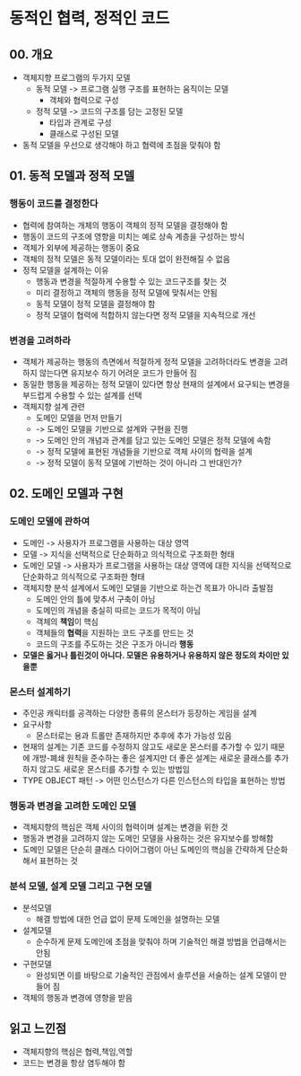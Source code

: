 # 동적인 협력, 정적인 코드
## 00. 개요
- 객체지향 프로그램의 두가지 모델
	- 동적 모델 -> 프로그램 실행 구조를 표현하는 움직이는 모델
		- 객체와 협력으로 구성
	- 정적 모델 -> 코드의 구조를 담는 고정된 모델
		- 타입과 관계로 구성
		- 클래스로 구성된 모델
- 동적 모델을 우선으로 생각해야 하고 협력에 초점을 맞춰야 함
## 01. 동적 모델과 정적 모델

### 행동이 코드를 결정한다
- 협력에 참여하는 개체의 행동이 객체의 정적 모델을 결정해야 함
- 행동이 코드의 구조에 영향을 미치는 예로 상속 계층을 구성하는 방식
- 객체가 외부에 제공하는 행동이 중요
- 객체의 정적 모델은 동적 모델이라는 토대 없이 완전해질 수 없음
- 정적 모델을 설계하는 이유
	- 행동과 변경을 적절하게 수용할 수 있는 코드구조를 찾는 것
	- 미리 결정하고 객체의 행동을 정적 모델에 맞춰서는 안됨
	- 동적 모델이 정적 모델을 결정해야 함
	- 정적 모델이 협력에 적합하지 않는다면 정적 모델을 지속적으로 개선
### 변경을 고려하라
- 객체가 제공하는 행동의 측면에서 적절하게 정적 모델을 고려하더라도 변경을 고려하지 않는다면 유지보수 하기 어려운 코드가 만들어 짐
- 동일한 행동을 제공하는 정적 모델이 있다면 항상 현재의 설계에서 요구되는 변경을 부드럽게 수용할 수 있는 설계를 선택
- 객체지향 설계 관련
	- 도메인 모델을 먼저 만들기
	- -> 도메인 모델을 기반으로 설계와 구현을 진행
	- -> 도메인 안의 개념과 관계를 담고 있는 도메인 모델은 정적 모델에 속함
	- -> 정적 모델에 표현된 개념들을 기반으로 객체 사이의 협력을 설계
	- -> 정적 모델이 동적 모델에 기반하는 것이 아니라 그 반대인가?
## 02. 도메인 모델과 구현

### 도메인 모델에 관하여
- 도메인 -> 사용자가 프로그램을 사용하는 대상 영역
- 모델 -> 지식을 선택적으로 단순화하고 의식적으로 구조화한 형태
- 도메인 모델 -> 사용자가 프로그램을 사용하는 대상 영역에 대한 지식을 선택적으로 단순화하고 의식적으로 구조화한 형태
- 객체지향 분석 설계에서 도메인 모델을 기반으로 하는건 목표가 아니라 출발점
	- 도메인 안의 틀에 맞추서 구축이 아님
	- 도메인의 개념을 충실히 따르는 코드가 목적이 아님
	- 객체의 **책임**이 핵심
	- 객체들의 **협력**을 지원하는 코드 구조를 만드는 것
	- 코드의 구조를 주도하는 것은 구조가 아니라 **행동**
- **모델은 옳거나 틀린것이 아니다. 모델은 유용하거나 유용하지 않은 정도의 차이만 있을뿐**
### 몬스터 설계하기
- 주인공 캐릭터를 공격하는 다양한 종류의 몬스터가 등장하는 게임을 설계
- 요구사항
	- 몬스터로는 용과 트롤만 존재하지만 추후에 추가 가능성 있음
- 현재의 설계는 기존 코드를 수정하지 않고도 새로운 몬스터를 추가할 수 있기 때문에 개방-폐쇄 원칙을 준수하는 좋은 설계지만 더 좋은 설계는 새로운 클래스를 추가하지 않고도 새로운 몬스터를 추가할 수 있는 방법임
- TYPE OBJECT 패턴 -> 어떤 인스턴스가 다른 인스턴스의 타입을 표현하는 방법
### 행동과 변경을 고려한 도메인 모델
- 객체지향의 핵심은 객체 사이의 협력이며 설계는 변경을 위한 것
- 행동과 변경을 고려하지 않는 도메인 모델을 사용하는 것은 유지보수를 방해함
- 도메인 모델은 단순히 클래스 다이어그램이 아닌 도메인의 핵심을 간략하게 단순화해서 표현하는 것
### 분석 모델, 설계 모델 그리고 구현 모델
- 분석모델
	- 해결 방법에 대한 언급 없이 문제 도메인을 설명하는 모델
- 설계모델
	- 순수하게 문제 도메인에 초점을 맞춰야 하며 기술적인 해결 방법을 언급해서는 안됨
- 구현모델
	- 완성되면 이를 바탕으로 기술적인 관점에서 솔루션을 서술하는 설계 모델이 만들어 짐
- 객체의 행동과 변경에 영향을 받음
## 읽고 느낀점
- 객체지향의 핵심은 협력,책임,역할
- 코드는 변경을 항상 염두해야 함
